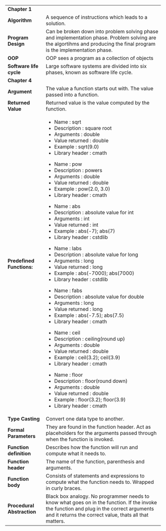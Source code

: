 <table>
	<tr>
		<td colspan="3"><b>Chapter 1</b></td>
	</tr>
	<tr>
		<td><b>Algorithm</b></td>
		<td colspan="2">A sequence of instructions which leads to a solution.</td>
	</tr>
	<tr>
		<td><b>Program Design</b></td>
		<td colspan="2">Can be broken down into problem solving phase and implementation phase. Problem solving are the algortihms and producing the final program is the implementation phase.</td>
	</tr>
	<tr>
		<td><b>OOP</b></td>
		<td colspan="2">OOP sees a program as a collection of objects</td>
	</tr>
	<tr>
		<td><b>Software life cycle</b></td>
		<td colspan="2">Large software systems are divided into six phases, known as software life cycle.</td>
	</tr>
	<tr>
		<td colspan="3"><b>Chapter 4</b></td>
	</tr>
	<tr>
		<td><b>Argument</b></td>
		<td colspan="2">The value a function starts out with. The value passed into a function.</td>
	</tr>
	<tr>
		<td><b>Returned Value</b></td>
		<td colspan="2">Returned value is the value computed by the function.</td>
	</tr>
	<tr>
		<td><b>Predefined Functions:</b></td>
		<td colspan="2">
			<ul>
				<li>Name 			: sqrt</li>
				<li>Description		: square root</li>
				<li>Arguments		: double</li>
				<li>Value returned	: double</li>
				<li>Example 		: sqrt(9.0)</li>
				<li>Library header 	: cmath</li>
			</ul>
			<ul>
				<li>Name 			: pow</li>
				<li>Description		: powers</li>
				<li>Arguments		: double</li>
				<li>Value returned	: double</li>
				<li>Example 		: pow(2.0, 3.0)</li>
				<li>Library header 	: cmath</li>
			</ul>
			<ul>
				<li>Name 			: abs</li>
				<li>Description		: absolute value for int</li>
				<li>Arguments		: int</li>
				<li>Value returned	: int</li>
				<li>Example 		: abs(-7); abs(7)</li>
				<li>Library header 	: cstdlib</li>
			</ul>
			<ul>
				<li>Name 			: labs</li>
				<li>Description		: absolute value for long</li>
				<li>Arguments		: long</li>
				<li>Value returned	: long</li>
				<li>Example 		: abs(-7000); abs(7000)</li>
				<li>Library header 	: cstdlib</li>
			</ul>
			<ul>
				<li>Name 			: fabs</li>
				<li>Description		: absolute value for double</li>
				<li>Arguments		: long</li>
				<li>Value returned	: long</li>
				<li>Example 		: abs(-7.5); abs(7.5)</li>
				<li>Library header 	: cmath</li>
			</ul>
			<ul>
				<li>Name 			: ceil</li>
				<li>Description		: ceiling(round up)</li>
				<li>Arguments		: double</li>
				<li>Value returned	: double</li>
				<li>Example 		: ceil(3.2); ceil(3.9)</li>
				<li>Library header 	: cmath</li>
			</ul>
			<ul>
				<li>Name 			: floor</li>
				<li>Description		: floor(round down)</li>
				<li>Arguments		: double</li>
				<li>Value returned	: double</li>
				<li>Example 		: floor(3.2); floor(3.9)</li>
				<li>Library header 	: cmath</li>
			</ul>
		</td>
	</tr>
	<tr>
		<td><b>Type Casting</b></td>
		<td colspan="2">Convert one data type to another.</td>
	</tr>
	<tr>
		<td><b>Formal Parameters</b></td>
		<td colspan="2">They are found in the function header. Act as placeholders for the arguments passed through when the function is invoked.</td>
	</tr>
	<tr>
		<td><b>Function definition</b></td>
		<td colspan="2">Describes how the function will run and compute what it needs to.</td>
	</tr>
	<tr>
		<td><b>Function header</b></td>
		<td colspan="2">The name of the function, parenthesis and arguments.</td>
	</tr>
	<tr>
		<td><b>Function body</b></td>
		<td colspan="2">Consists of statements and expressions to compute what the function needs to. Wrapped in curly braces.</td>
	</tr>
	<tr>
		<td><b>Procedural Abstraction</b></td>
		<td colspan="2">Black box analogy. No programmer needs to know what goes on in the function. If the invoke the function and plug in the correct arguments and it returns the correct value, thats all that matters.</td>
	</tr>
</table>
